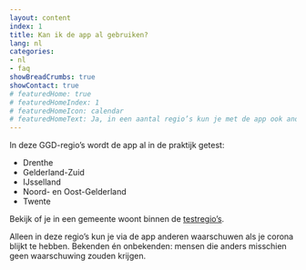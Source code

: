 ```yaml
---
layout: content
index: 1
title: Kan ik de app al gebruiken?
lang: nl
categories:
- nl
- faq
showBreadCrumbs: true
showContact: true
# featuredHome: true
# featuredHomeIndex: 1
# featuredHomeIcon: calendar
# featuredHomeText: Ja, in een aantal regio’s kun je met de app ook anderen waarschuwen als je corona hebt.
---
```


In deze GGD-regio’s wordt de app al in de praktijk getest:
-  	Drenthe
-  	Gelderland-Zuid
-  	IJsselland
-  	Noord- en Oost-Gelderland
-  	Twente
 
Bekijk of je in een gemeente woont binnen de <a href="https://www.regioatlas.nl/indelingen/indelingen_indeling/t/ggd_s" target="_blank" rel="noopener noreferrer">testregio’s</a>.
 
Alleen in deze regio’s kun je via de app anderen waarschuwen als je corona blijkt te hebben. Bekenden én onbekenden: mensen die anders misschien geen waarschuwing zouden krijgen.
